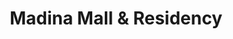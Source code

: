 ---
title: "Madina Mall & Residency"
url: /sukkur/madina-mall-und-residency/
shop: Einkaufszentrum
---